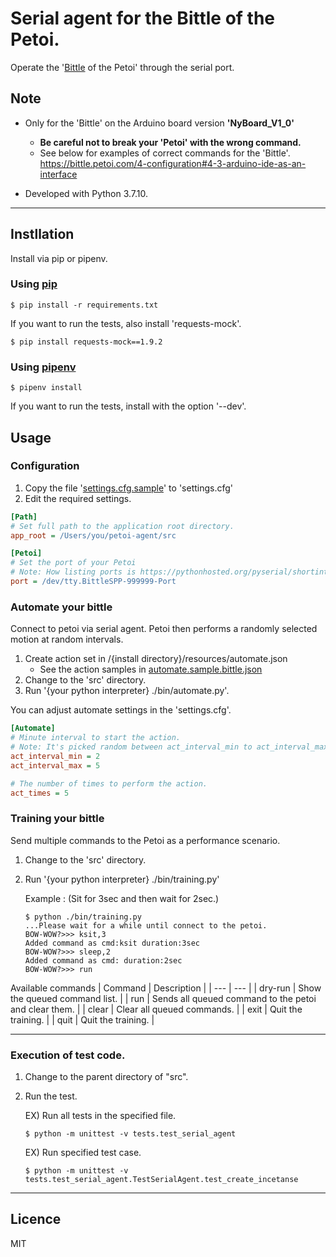 # Serial agent for the Bittle of the Petoi.

Operate the '[Bittle](https://bittle.petoi.com/) of the Petoi' through the serial port.

## Note 

- Only for the 'Bittle' on the Arduino board version **'NyBoard_V1_0'**
  - **Be careful not to break your 'Petoi' with the wrong command.**
  - See below for examples of correct commands for the 'Bittle'.<br>
  https://bittle.petoi.com/4-configuration#4-3-arduino-ide-as-an-interface
  
- Developed with Python 3.7.10.

----

## Instllation

Install via pip or pipenv.

### Using [pip](https://pip.pypa.io/en/stable/)

```
$ pip install -r requirements.txt
```

If you want to run the tests, also install 'requests-mock'.
```
$ pip install requests-mock==1.9.2
```

### Using [pipenv](https://pipenv.kennethreitz.org/en/latest/)

```
$ pipenv install
```
If you want to run the tests, install with the option '--dev'.

## Usage

### Configuration

1. Copy the file '[settings.cfg.sample](./src/settings.cfg.sample)' to 'settings.cfg'
1. Edit the required settings.

```settings.cfg
[Path]
# Set full path to the application root directory.
app_root = /Users/you/petoi-agent/src

[Petoi]
# Set the port of your Petoi
# Note: How listing ports is https://pythonhosted.org/pyserial/shortintro.html#listing-ports
port = /dev/tty.BittleSPP-999999-Port
```

### Automate your bittle

Connect to petoi via serial agent. Petoi then performs a randomly selected motion at random intervals.

1. Create action set in /{install directory}/resources/automate.json
    - See the action samples in [automate.sample.bittle.json](./src/resources/automate.sample.bittle.json) 
1. Change to the 'src' directory.
1. Run '{your python interpreter} ./bin/automate.py'.

You can adjust automate settings in the 'settings.cfg'.
```settings.cfg
[Automate]
# Minute interval to start the action.
# Note: It's picked random between act_interval_min to act_interval_max
act_interval_min = 2
act_interval_max = 5

# The number of times to perform the action.
act_times = 5
```

### Training your bittle

Send multiple commands to the Petoi as a performance scenario.

1. Change to the 'src' directory.
1. Run '{your python interpreter} ./bin/training.py'

    Example : (Sit for 3sec and then wait for 2sec.)
    ```
    $ python ./bin/training.py
    ...Please wait for a while until connect to the petoi.
    BOW-WOW?>>> ksit,3
    Added command as cmd:ksit duration:3sec
    BOW-WOW?>>> sleep,2
    Added command as cmd: duration:2sec
    BOW-WOW?>>> run
    ```

Available commands
| Command | Description |
| --- | --- |
| dry-run | Show the queued command list. |
| run | Sends all queued command to the petoi and clear them. |
| clear | Clear all queued commands. |
| exit | Quit the training. |
| quit | Quit the training. |

---

### Execution of test code.

1. Change to the parent directory of "src".
1. Run the test.

    EX) Run all tests in the specified file.
    ```
    $ python -m unittest -v tests.test_serial_agent
    ```

    EX) Run specified test case.
    ```
    $ python -m unittest -v tests.test_serial_agent.TestSerialAgent.test_create_incetanse
    ```

--- 

## Licence

MIT

